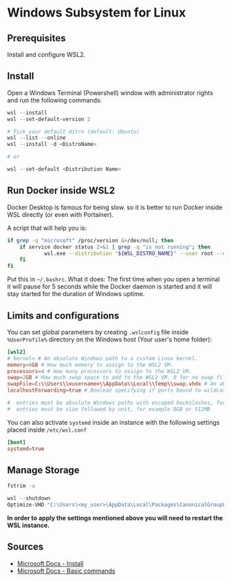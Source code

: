 # Windows Subsystem for Linux

## Prerequisites

Install and configure WSL2.

## Install

Open a Windows Terminal (Powershell) window with administrator rights and run the following commands:

```powershell
wsl --install
wsl --set-default-version 2

# Pick your default ditro (default: Ubuntu)
wsl --list --online
wsl --install -d <DistroName>

# or

wsl --set-default <Distribution Name>
```

## Run Docker inside WSL2

Docker Desktop is famous for being slow. so it is better to run Docker inside WSL directly (or even with Portainer).

A script that will help you is:

```bash
if grep -q "microsoft" /proc/version &>/dev/null; then
    if service docker status 2>&1 | grep -q "is not running"; then
            wsl.exe --distribution "${WSL_DISTRO_NAME}" --user root --exec /usr/sbin/service docker start > /dev/null 2>&1
    fi
fi
```

Put this in `~/.bashrc`. What it does: The first time when you open a terminal it will pause for 5 seconds while the Docker daemon is started and it will stay started for the duration of Windows uptime.

## Limits and configurations

You can set global parameters by creating `.wslconfig` file inside `%UserProfile%` directory on the Windows host (Your user's home folder):

```conf
[wsl2]
# kernel= # An absolute Windows path to a custom Linux kernel.
memory=6GB # How much memory to assign to the WSL2 VM.
processors=4 # How many processors to assign to the WSL2 VM.
swap=2GB # How much swap space to add to the WSL2 VM. 0 for no swap file.
swapFile=C:\\Users\\<username>\\AppData\\Local\\Temp\\swap.vhdx # An absolute Windows path to the swap vhd.
localhostForwarding=true # Boolean specifying if ports bound to wildcard or localhost in the WSL2 VM should be connectable from the host via localhost:port (default true).

#  entries must be absolute Windows paths with escaped backslashes, for example C:\\Users\\Ben\\kernel
#  entries must be size followed by unit, for example 8GB or 512MB
```

You can also activate `systemd` inside an instance with the following settings placed inside `/etc/wsl.conf`

```conf
[boot]
systemd=true
```

## Manage Storage

```bash
fstrim -a
```

```powershell
wsl --shutdown
Optimize-VHD "C:\Users\<my_user>\AppData\Local\Packages\CanonicalGroupLimited.UbuntuonWindows_79rhkp1fndgsc\LocalState\ext4.vhdx" -Mode full
```

**In order to apply the settings mentioned above you will need to restart the WSL instance.**
## Sources

- [Microsoft Docs - Install](https://learn.microsoft.com/en-us/windows/wsl/install)
- [Microsoft Docs - Basic commands](https://learn.microsoft.com/en-us/windows/wsl/basic-commands#install-a-specific-linux-distribution)
